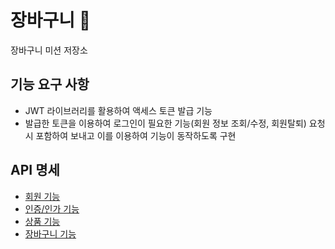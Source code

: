 # 장바구니 🛒

장바구니 미션 저장소

## 기능 요구 사항

- JWT 라이브러리를 활용하여 액세스 토큰 발급 기능
- 발급한 토큰을 이용하여 로그인이 필요한 기능(회원 정보 조회/수정, 회원탈퇴) 요청 시 포함하여 보내고 이를 이용하여 기능이 동작하도록 구현

## API 명세

- [회원 기능](http://ec2-3-39-194-30.ap-northeast-2.compute.amazonaws.com:8080/docs/customer.html)
- [인증/인가 기능](http://ec2-3-39-194-30.ap-northeast-2.compute.amazonaws.com:8080/docs/auth.html)
- [상품 기능](http://ec2-3-39-194-30.ap-northeast-2.compute.amazonaws.com:8080/docs/product.html)
- [장바구니 기능](http://ec2-3-39-194-30.ap-northeast-2.compute.amazonaws.com:8080/docs/cart.html)